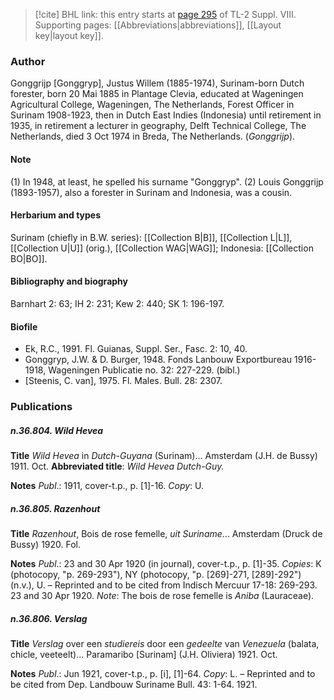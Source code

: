 > [!cite] BHL link: this entry starts at [page 295](https://www.biodiversitylibrary.org/item/103832#page/307/mode/1up) of TL-2 Suppl. VIII.
> Supporting pages: [[Abbreviations|abbreviations]], [[Layout key|layout key]].

### Author

Gonggrijp \[Gonggryp\], Justus Willem (1885-1974), Surinam-born Dutch forester, born 20 Mai 1885 in Plantage Clevia, educated at Wageningen Agricultural College, Wageningen, The Netherlands, Forest Officer in Surinam 1908-1923, then in Dutch East Indies (Indonesia) until retirement in 1935, in retirement a lecturer in geography, Delft Technical College, The Netherlands, died 3 Oct 1974 in Breda, The Netherlands. (*Gonggrijp*).

#### Note

(1) In 1948, at least, he spelled his surname "Gonggryp". (2) Louis Gonggrijp (1893-1957), also a forester in Surinam and Indonesia, was a cousin.

#### Herbarium and types

Surinam (chiefly in B.W. series): [[Collection B|B]], [[Collection L|L]], [[Collection U|U]] (orig.), [[Collection WAG|WAG]]; Indonesia: [[Collection BO|BO]].

#### Bibliography and biography

Barnhart 2: 63; IH 2: 231; Kew 2: 440; SK 1: 196-197.

#### Biofile

- Ek, R.C., 1991. Fl. Guianas, Suppl. Ser., Fasc. 2: 10, 40.
- Gonggryp, J.W. & D. Burger, 1948. Fonds Lanbouw Exportbureau 1916-1918, Wageningen Publicatie no. 32: 227-229. (bibl.)
- \[Steenis, C. van\], 1975. Fl. Males. Bull. 28: 2307.

### Publications

##### n.36.804. Wild Hevea

**Title**
*Wild Hevea* in *Dutch-Guyana* (Surinam)... Amsterdam (J.H. de Bussy) 1911. Oct.
**Abbreviated title**: *Wild Hevea Dutch-Guy.*

**Notes**
*Publ*.: 1911, cover-t.p., p. \[1\]-16. *Copy*: U.

##### n.36.805. Razenhout

**Title**
*Razenhout*, Bois de rose femelle, *uit Suriname*... Amsterdam (Druck de Bussy) 1920. Fol.

**Notes**
*Publ*.: 23 and 30 Apr 1920 (in journal), cover-t.p., p. \[1\]-35. *Copies*: K (photocopy, "p. 269-293"), NY (photocopy, "p. \[269\]-271, \[289\]-292") (n.v.), U. – Reprinted and to be cited from Indisch Mercuur 17-18: 269-293. 23 and 30 Apr 1920.
*Note*: The bois de rose femelle is *Aniba* (Lauraceae).

##### n.36.806. Verslag

**Title**
*Verslag* over een *studiereis* door een *gedeelte* van *Venezuela* (balata, chicle, veeteelt)... Paramaribo \[Surinam\] (J.H. Oliviera) 1921. Oct.

**Notes**
*Publ*.: Jun 1921, cover-t.p., p. \[i\], \[1\]-64. *Copy*: L. – Reprinted and to be cited from Dep. Landbouw Suriname Bull. 43: 1-64. 1921.

